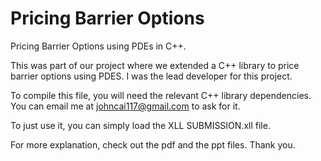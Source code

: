 # Pricing Barrier Options

Pricing Barrier Options using PDEs in C++.

This was part of our project where we extended a C++ library to price barrier options using PDES. I was the lead developer for this project.

To compile this file, you will need the relevant C++ library dependencies. You can email me at johncai117@gmail.com to ask for it.

To just use it, you can simply load the XLL SUBMISSION.xll file. 

For more explanation, check out the pdf and the ppt files. Thank you.


